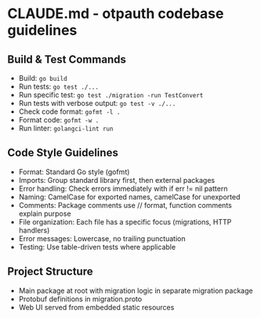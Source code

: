 # CLAUDE.md - otpauth codebase guidelines

## Build & Test Commands
- Build: `go build`
- Run tests: `go test ./...`
- Run specific test: `go test ./migration -run TestConvert`
- Run tests with verbose output: `go test -v ./...`
- Check code format: `gofmt -l .`
- Format code: `gofmt -w .`
- Run linter: `golangci-lint run`

## Code Style Guidelines
- Format: Standard Go style (gofmt)
- Imports: Group standard library first, then external packages
- Error handling: Check errors immediately with if err != nil pattern
- Naming: CamelCase for exported names, camelCase for unexported
- Comments: Package comments use // format, function comments explain purpose
- File organization: Each file has a specific focus (migrations, HTTP handlers)
- Error messages: Lowercase, no trailing punctuation
- Testing: Use table-driven tests where applicable

## Project Structure
- Main package at root with migration logic in separate migration package
- Protobuf definitions in migration.proto
- Web UI served from embedded static resources